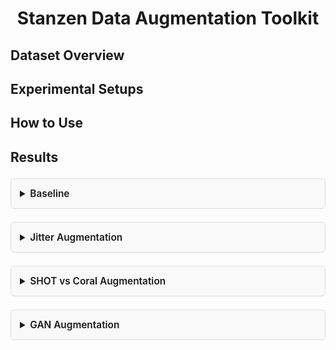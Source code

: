 
<h1 align="center">Stanzen Data Augmentation Toolkit</h1>


## Dataset Overview


## Experimental Setups

## How to Use


## Results
<details style="margin: 1.5em 0; padding: 1em; border: 1px solid #ddd; border-radius: 6px; background-color: #f9f9f9;">
  <summary style="font-size: 1.1em; font-weight: 600; cursor: pointer;">
    Baseline
  </summary>
  <div align="center" style="margin-top: 1em;">
    <img src="https://i.imgur.com/gZGy95c.jpeg" alt="Fully Supervised Diagram" style="max-width: 100%; height: auto; box-shadow: 0 2px 8px rgba(0,0,0,0.1);">
  </div>
</details>
<details style="margin: 1.5em 0; padding: 1em; border: 1px solid #ddd; border-radius: 6px; background-color: #f9f9f9;">
  <summary style="font-size: 1.1em; font-weight: 600; cursor: pointer;">
    Jitter Augmentation
  </summary>
  <div align="center" style="margin-top: 1em;">
    <img src="https://i.imgur.com/gqMoy77.jpeg" alt="Fully Supervised Diagram" style="max-width: 100%; height: auto; box-shadow: 0 2px 8px rgba(0,0,0,0.1);">
  </div>
</details>
<details style="margin: 1.5em 0; padding: 1em; border: 1px solid #ddd; border-radius: 6px; background-color: #f9f9f9;">
  <summary style="font-size: 1.1em; font-weight: 600; cursor: pointer;">
    SHOT vs Coral Augmentation
  </summary>
  <div align="center" style="margin-top: 1em;">
    <img src="https://i.imgur.com/6oVkmdQ.jpeg" alt="Fully Supervised Diagram" style="max-width: 100%; height: auto; box-shadow: 0 2px 8px rgba(0,0,0,0.1);">
    <img src="https://i.imgur.com/ioQ8WmT.jpeg" alt="Fully Supervised Diagram" style="max-width: 100%; height: auto; box-shadow: 0 2px 8px rgba(0,0,0,0.1);">
    <img src="https://i.imgur.com/aoqI5hQ.jpeg" alt="Fully Supervised Diagram" style="max-width: 100%; height: auto; box-shadow: 0 2px 8px rgba(0,0,0,0.1);">
    <img src="https://i.imgur.com/4Hattro.jpeg" alt="Fully Supervised Diagram" style="max-width: 100%; height: auto; box-shadow: 0 2px 8px rgba(0,0,0,0.1);">
    <img src="https://i.imgur.com/PpS4bPm.jpeg" alt="Fully Supervised Diagram" style="max-width: 100%; height: auto; box-shadow: 0 2px 8px rgba(0,0,0,0.1);">
  </div>
</details>
<details style="margin: 1.5em 0; padding: 1em; border: 1px solid #ddd; border-radius: 6px; background-color: #f9f9f9;">
  <summary style="font-size: 1.1em; font-weight: 600; cursor: pointer;">
    GAN Augmentation
  </summary>
  <div align="center" style="margin-top: 1em;">
    <img src="https://i.imgur.com/XZPKUgc.jpeg" alt="Fully Supervised Diagram" style="max-width: 100%; height: auto; box-shadow: 0 2px 8px rgba(0,0,0,0.1);">

  </div>
</details>